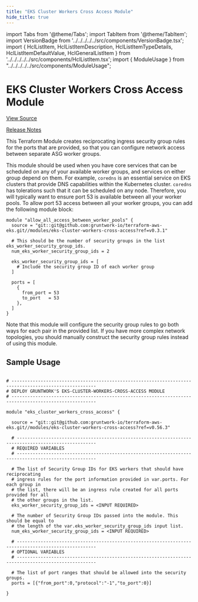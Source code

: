 ```yaml
---
title: "EKS Cluster Workers Cross Access Module"
hide_title: true
---
```


import Tabs from '@theme/Tabs';
import TabItem from '@theme/TabItem';
import VersionBadge from '../../../../../src/components/VersionBadge.tsx';
import { HclListItem, HclListItemDescription, HclListItemTypeDetails, HclListItemDefaultValue, HclGeneralListItem } from '../../../../../src/components/HclListItem.tsx';
import { ModuleUsage } from "../../../../../src/components/ModuleUsage";

<VersionBadge repoTitle="Amazon EKS" version="0.56.3" lastModifiedVersion="0.53.0"/>

# EKS Cluster Workers Cross Access Module

<a href="https://github.com/gruntwork-io/terraform-aws-eks/tree/master/modules/eks-cluster-workers-cross-access" className="link-button" title="View the source code for this module in GitHub.">View Source</a>

<a href="https://github.com/gruntwork-io/terraform-aws-eks/releases/tag/v0.53.0" className="link-button" title="Release notes for only versions which impacted this module.">Release Notes</a>

This Terraform Module creates reciprocating ingress security group rules for the ports that are provided, so that you
can configure network access between separate ASG worker groups.

This module should be used when you have core services that can be scheduled on any of your available worker groups, and
services on either group depend on them. For example, `coredns` is an essential service on EKS clusters that provide DNS
capabilities within the Kubernetes cluster. `coredns` has tolerations such that it can be scheduled on any node.
Therefore, you will typically want to ensure port 53 is available between all your worker pools. To allow port 53 access
between all your worker groups, you can add the following module block:

```hcl
module "allow_all_access_between_worker_pools" {
  source = "git::git@github.com:gruntwork-io/terraform-aws-eks.git//modules/eks-cluster-workers-cross-access?ref=v0.3.1"

  # This should be the number of security groups in the list eks_worker_security_group_ids.
  num_eks_worker_security_group_ids = 2

  eks_worker_security_group_ids = [
    # Include the security group ID of each worker group
  ]

  ports = [
    {
      from_port = 53
      to_port   = 53
    },
  ]
}
```

Note that this module will configure the security group rules to go both ways for each pair in the provided list. If you
have more complex network topologies, you should manually construct the security group rules instead of using this
module.

## Sample Usage

<ModuleUsage>

```hcl title="main.tf"

# ------------------------------------------------------------------------------------------------------
# DEPLOY GRUNTWORK'S EKS-CLUSTER-WORKERS-CROSS-ACCESS MODULE
# ------------------------------------------------------------------------------------------------------

module "eks_cluster_workers_cross_access" {

  source = "git::git@github.com:gruntwork-io/terraform-aws-eks.git//modules/eks-cluster-workers-cross-access?ref=v0.56.3"

  # ----------------------------------------------------------------------------------------------------
  # REQUIRED VARIABLES
  # ----------------------------------------------------------------------------------------------------

  # The list of Security Group IDs for EKS workers that should have reciprocating
  # ingress rules for the port information provided in var.ports. For each group in
  # the list, there will be an ingress rule created for all ports provided for all
  # the other groups in the list.
  eks_worker_security_group_ids = <INPUT REQUIRED>

  # The number of Security Group IDs passed into the module. This should be equal to
  # the length of the var.eks_worker_security_group_ids input list.
  num_eks_worker_security_group_ids = <INPUT REQUIRED>

  # ----------------------------------------------------------------------------------------------------
  # OPTIONAL VARIABLES
  # ----------------------------------------------------------------------------------------------------

  # The list of port ranges that should be allowed into the security groups.
  ports = [{"from_port":0,"protocol":"-1","to_port":0}]

}

```

</ModuleUsage>


<!-- ##DOCS-SOURCER-START
{
  "originalSources": [
    "https://github.com/gruntwork-io/terraform-aws-eks/tree/master/modules/eks-cluster-workers-cross-access/readme.md",
    "https://github.com/gruntwork-io/terraform-aws-eks/tree/master/modules/eks-cluster-workers-cross-access/variables.tf",
    "https://github.com/gruntwork-io/terraform-aws-eks/tree/master/modules/eks-cluster-workers-cross-access/outputs.tf"
  ],
  "sourcePlugin": "module-catalog-api",
  "hash": "587dd973506c016edcb155c5f7695b38"
}
##DOCS-SOURCER-END -->
